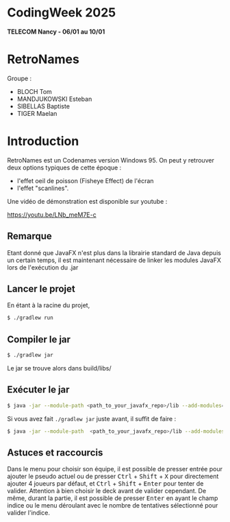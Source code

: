 # CodingWeek 2025
**TELECOM Nancy - 06/01 au 10/01**

# RetroNames

Groupe : 
- BLOCH Tom
- MANDJUKOWSKI Esteban
- SIBELLAS Baptiste
- TIGER Maelan


# Introduction 

RetroNames est un Codenames version Windows 95. On peut y retrouver deux options typiques de cette époque : 
- l'effet oeil de poisson (Fisheye Effect) de l'écran
- l'effet "scanlines".

Une vidéo de démonstration est disponible sur youtube : 

https://youtu.be/LNb_meM7E-c
## Remarque

Etant donné que JavaFX n'est plus dans la librairie standard de Java depuis un certain temps, il est maintenant nécessaire de linker les modules JavaFX lors de l'exécution du .jar

## Lancer le projet 
En étant à la racine du projet,
```bash
$ ./gradlew run
```

## Compiler le jar
```bash
$ ./gradlew jar
```
Le jar se trouve alors dans build/libs/

## Exécuter le jar 
```bash
$ java -jar --module-path <path_to_your_javafx_repo>/lib --add-modules=javafx.base,javafx.controls,javafx.fxml <path_to_your_app>.jar
```

Si vous avez fait `./gradlew jar` juste avant, il suffit de faire : 
```bash
$ java -jar --module-path  <path_to_your_javafx_repo>/lib --add-modules=javafx.base,javafx.controls,javafx.fxml  build/libs/grp24.jar
```

## Astuces et raccourcis
Dans le menu pour choisir son équipe, il est possible de presser entrée pour ajouter le pseudo actuel ou de presser <kbd>Ctrl</kbd> + <kbd>Shift</kbd> + <kbd>X</kbd>  pour directement ajouter 4 joueurs par défaut, et <kbd>Ctrl</kbd> + <kbd>Shift</kbd> + <kbd>Enter</kbd> pour tenter de valider. Attention à bien choisir le deck avant de valider cependant.
De même, durant la partie, il est possible de presser <kbd>Enter</kbd>  en ayant le champ indice ou le menu déroulant avec le nombre de tentatives sélectionné pour valider l'indice.